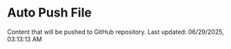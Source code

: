 # Auto Push File

Content that will be pushed to GitHub repository.
Last updated: 06/29/2025, 03:13:13 AM